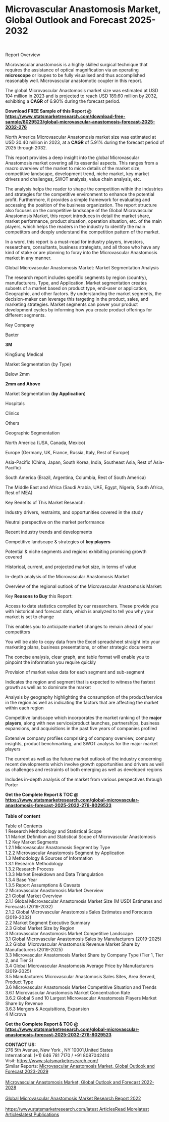<h1>Microvascular Anastomosis Market, Global Outlook and Forecast 2025-2032</h1><br/><p>Report Overview</p><p>Microvascular anastomosis is a highly skilled surgical technique that requires the assistance of optical magnification via an operating <strong>microscope</strong> or loupes to be fully visualised and thus accomplished reasonably well. Microvascular anastomotic coupler in this report.</p><p>The global Microvascular Anastomosis market size was estimated at USD 104 million in 2023 and is projected to reach USD 189.60 million by 2032, exhibiting a <strong>CAGR</strong> of 6.90% during the forecast period.</p><p><strong>Download FREE Sample of this Report @ <a href="https://www.statsmarketresearch.com/download-free-sample/8029523/global-microvascular-anastomosis-forecast-2025-2032-276">https://www.statsmarketresearch.com/download-free-sample/8029523/global-microvascular-anastomosis-forecast-2025-2032-276</a></strong></p><p>North America Microvascular Anastomosis market size was estimated at USD 30.40 million in 2023, at a <strong>CAGR</strong> of 5.91% during the forecast period of 2025 through 2032.</p><p>This report provides a deep insight into the global Microvascular Anastomosis market covering all its essential aspects. This ranges from a macro overview of the market to micro details of the market size, competitive landscape, development trend, niche market, key market drivers and challenges, SWOT analysis, value chain analysis, etc.</p><p>The analysis helps the reader to shape the competition within the industries and strategies for the competitive environment to enhance the potential profit. Furthermore, it provides a simple framework for evaluating and accessing the position of the business organization. The report structure also focuses on the competitive landscape of the Global Microvascular Anastomosis Market, this report introduces in detail the market share, market performance, product situation, operation situation, etc. of the main players, which helps the readers in the industry to identify the main competitors and deeply understand the competition pattern of the market.</p><p>In a word, this report is a must-read for industry players, investors, researchers, consultants, business strategists, and all those who have any kind of stake or are planning to foray into the Microvascular Anastomosis market in any manner.</p><p>Global Microvascular Anastomosis Market: Market Segmentation Analysis</p><p>The research report includes specific segments by region (country), manufacturers, Type, and Application. Market segmentation creates subsets of a market based on product type, end-user or application, Geographic, and other factors. By understanding the market segments, the decision-maker can leverage this targeting in the product, sales, and marketing strategies. Market segments can power your product development cycles by informing how you create product offerings for different segments.</p><p>Key Company</p><p>Baxter</p><p><strong>3M</strong></p><p>KingSung Medical</p><p>Market Segmentation (by Type)</p><p>Below 2mm</p><p><strong>2mm and Above</strong></p><p>Market Segmentation (<strong>by Application</strong>)</p><p>Hospitals</p><p>Clinics</p><p>Others</p><p>Geographic Segmentation</p><p>North America (USA, Canada, Mexico)</p><p>Europe (Germany, UK, France, Russia, Italy, Rest of Europe)</p><p>Asia-Pacific (China, Japan, South Korea, India, Southeast Asia, Rest of Asia-Pacific)</p><p>South America (Brazil, Argentina, Columbia, Rest of South America)</p><p>The Middle East and Africa (Saudi Arabia, UAE, Egypt, Nigeria, South Africa, Rest of MEA)</p><p>Key Benefits of This Market Research:</p><p>Industry drivers, restraints, and opportunities covered in the study</p><p>Neutral perspective on the market performance</p><p>Recent industry trends and developments</p><p>Competitive landscape & strategies of <strong>key players</strong></p><p>Potential & niche segments and regions exhibiting promising growth covered</p><p>Historical, current, and projected market size, in terms of value</p><p>In-depth analysis of the Microvascular Anastomosis Market</p><p>Overview of the regional outlook of the Microvascular Anastomosis Market:</p><p>Key <strong>Reasons to Buy</strong> this Report:</p><p>Access to date statistics compiled by our researchers. These provide you with historical and forecast data, which is analyzed to tell you why your market is set to change</p><p>This enables you to anticipate market changes to remain ahead of your competitors</p><p>You will be able to copy data from the Excel spreadsheet straight into your marketing plans, business presentations, or other strategic documents</p><p>The concise analysis, clear graph, and table format will enable you to pinpoint the information you require quickly</p><p>Provision of market value data for each segment and sub-segment</p><p>Indicates the region and segment that is expected to witness the fastest growth as well as to dominate the market</p><p>Analysis by geography highlighting the consumption of the product/service in the region as well as indicating the factors that are affecting the market within each region</p><p>Competitive landscape which incorporates the market ranking of the <strong>major players</strong>, along with new service/product launches, partnerships, business expansions, and acquisitions in the past five years of companies profiled</p><p>Extensive company profiles comprising of company overview, company insights, product benchmarking, and SWOT analysis for the major market players</p><p>The current as well as the future market outlook of the industry concerning recent developments which involve growth opportunities and drivers as well as challenges and restraints of both emerging as well as developed regions</p><p>Includes in-depth analysis of the market from various perspectives through Porter</p><div><b>Get the Complete Report & TOC @ <a href="https://www.statsmarketresearch.com/global-microvascular-anastomosis-forecast-2025-2032-276-8029523">https://www.statsmarketresearch.com/global-microvascular-anastomosis-forecast-2025-2032-276-8029523</a></b></div><br><b>Table of content</b><p>Table of Contents<br />1 Research Methodology and Statistical Scope<br />1.1 Market Definition and Statistical Scope of Microvascular Anastomosis<br />1.2 Key Market Segments<br />1.2.1 Microvascular Anastomosis Segment by Type<br />1.2.2 Microvascular Anastomosis Segment by Application<br />1.3 Methodology & Sources of Information<br />1.3.1 Research Methodology<br />1.3.2 Research Process<br />1.3.3 Market Breakdown and Data Triangulation<br />1.3.4 Base Year<br />1.3.5 Report Assumptions & Caveats<br />2 Microvascular Anastomosis Market Overview<br />2.1 Global Market Overview<br />2.1.1 Global Microvascular Anastomosis Market Size (M USD) Estimates and Forecasts (2019-2032)<br />2.1.2 Global Microvascular Anastomosis Sales Estimates and Forecasts (2019-2032)<br />2.2 Market Segment Executive Summary<br />2.3 Global Market Size by Region<br />3 Microvascular Anastomosis Market Competitive Landscape<br />3.1 Global Microvascular Anastomosis Sales by Manufacturers (2019-2025)<br />3.2 Global Microvascular Anastomosis Revenue Market Share by Manufacturers (2019-2025)<br />3.3 Microvascular Anastomosis Market Share by Company Type (Tier 1, Tier 2, and Tier 3)<br />3.4 Global Microvascular Anastomosis Average Price by Manufacturers (2019-2025)<br />3.5 Manufacturers Microvascular Anastomosis Sales Sites, Area Served, Product Type<br />3.6 Microvascular Anastomosis Market Competitive Situation and Trends<br />3.6.1 Microvascular Anastomosis Market Concentration Rate<br />3.6.2 Global 5 and 10 Largest Microvascular Anastomosis Players Market Share by Revenue<br />3.6.3 Mergers & Acquisitions, Expansion<br />4 Microva<br><div><b>Get the Complete Report & TOC @ <a href="https://www.statsmarketresearch.com/global-microvascular-anastomosis-forecast-2025-2032-276-8029523">https://www.statsmarketresearch.com/global-microvascular-anastomosis-forecast-2025-2032-276-8029523</a></b></div></p> <b>CONTACT US:</b><br>276 5th Avenue, New York , NY 10001,United States<br>International: (+1) 646 781 7170 / +91 8087042414<br>Visit: <a href="https://www.statsmarketresearch.com/">https://www.statsmarketresearch.com/</a><br>Similar Reports: <a href="https://www.statsmarketresearch.com/global-microvascular-anastomosis-forecast-2025-2032-276-8029523">Microvascular Anastomosis Market, Global Outlook and Forecast 2023-2029</a><br/><br/><a href="https://www.statsmarketresearch.com/global-microvascular-anastomosis-forecast-2025-2032-276-8029523">Microvascular Anastomosis Market, Global Outlook and Forecast 2022-2028</a><br/><br/><a href="https://www.statsmarketresearch.com/global-microvascular-anastomosis-forecast-2025-2032-276-8029523">Global Microvascular Anastomosis Market Research Report 2022</a><br/><br/><a href="https://gyeongbokgung.com">https://www.statsmarketresearch.com/</a><a href="https://hallyeomaritime.com">latest Articles</a><a href="https://jingwansa.com">Read More</a><a href=https://nguoiviet.jp/">latest Articles</a><a href="https://www.intelmarketresearch.com/">latest Publications</a>